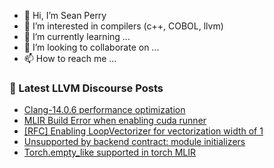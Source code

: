 - 👋 Hi, I’m Sean Perry
- 👀 I’m interested in compilers (c++, COBOL, llvm)
- 🌱 I’m currently learning ...
- 💞️ I’m looking to collaborate on ...
- 📫 How to reach me ...

<!---
s66perry/s66perry is a ✨ special ✨ repository because its `README.md` (this file) appears on your GitHub profile.
You can click the Preview link to take a look at your changes.
--->
### 📕 Latest LLVM Discourse Posts

<!-- DISCOURSE-LLVM:START -->
- [Clang-14.0.6 performance optimization](https://discourse.llvm.org/t/clang-14-0-6-performance-optimization/65757#post_16)
- [MLIR Build Error when enabling cuda runner](https://discourse.llvm.org/t/mlir-build-error-when-enabling-cuda-runner/65880#post_1)
- [[RFC] Enabling LoopVectorizer for vectorization width of 1](https://discourse.llvm.org/t/rfc-enabling-loopvectorizer-for-vectorization-width-of-1/65769#post_7)
- [Unsupported by backend contract: module initializers](https://discourse.llvm.org/t/unsupported-by-backend-contract-module-initializers/65878#post_1)
- [Torch.empty_like supported in torch MLIR](https://discourse.llvm.org/t/torch-empty-like-supported-in-torch-mlir/65595#post_4)
<!-- DISCOURSE-LLVM:END -->
